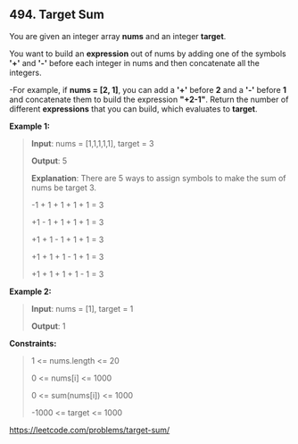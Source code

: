 ## 494. Target Sum

You are given an integer array **nums** and an integer **target**.

You want to build an **expression** out of nums by adding one of the symbols **'+'** and **'-'** before each integer in nums and then concatenate all the integers.

-For example, if **nums = [2, 1]**, you can add a **'+'** before **2** and a **'-'** before **1** and concatenate them to build the expression **"+2-1"**.
Return the number of different **expressions** that you can build, which evaluates to **target**.

**Example 1:**
>
>**Input**: nums = [1,1,1,1,1], target = 3
>
>**Output**: 5
>
>**Explanation**: There are 5 ways to assign symbols to make the sum of nums be target 3.
>
>-1 + 1 + 1 + 1 + 1 = 3
>
>+1 - 1 + 1 + 1 + 1 = 3
>
>+1 + 1 - 1 + 1 + 1 = 3
>
>+1 + 1 + 1 - 1 + 1 = 3
>
>+1 + 1 + 1 + 1 - 1 = 3

**Example 2:**
>
>**Input**: nums = [1], target = 1
>
>**Output**: 1

**Constraints:**
>
>1 <= nums.length <= 20
>
>0 <= nums[i] <= 1000
>
>0 <= sum(nums[i]) <= 1000
>
>-1000 <= target <= 1000

https://leetcode.com/problems/target-sum/